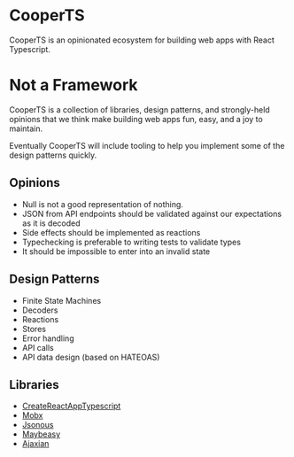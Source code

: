 # CooperTS

CooperTS is an opinionated ecosystem for building web apps with React Typescript.

# Not a Framework

CooperTS is a collection of libraries, design patterns, and strongly-held opinions that we think make building web apps fun, easy, and a joy to maintain.

Eventually CooperTS will include tooling to help you implement some of the design patterns quickly.

## Opinions

- Null is not a good representation of nothing.
- JSON from API endpoints should be validated against our expectations as it is decoded
- Side effects should be implemented as reactions
- Typechecking is preferable to writing tests to validate types
- It should be impossible to enter into an invalid state

## Design Patterns

- Finite State Machines
- Decoders
- Reactions
- Stores
- Error handling
- API calls
- API data design (based on HATEOAS)

## Libraries

- [CreateReactAppTypescript](https://github.com/wmonk/create-react-app-typescript)
- [Mobx](https://github.com/mobxjs/mobx)
- [Jsonous](https://github.com/kofno/jsonous)
- [Maybeasy](https://github.com/kofno/maybeasy)
- [Ajaxian](https://github.com/kofno/ajaxian)
